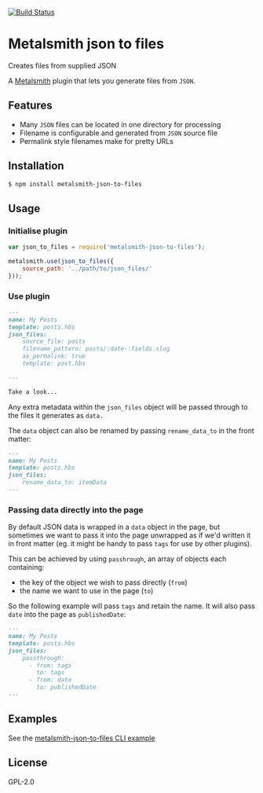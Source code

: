 [![Build Status](https://travis-ci.org/woodyrew/metalsmith-json-to-files.svg)](https://travis-ci.org/woodyrew/metalsmith-json-to-files)

# Metalsmith json to files
Creates files from supplied JSON

A [Metalsmith](https://github.com/segmentio/metalsmith) plugin that lets you generate files from `JSON`.

## Features
- Many `JSON` files can be located in one directory for processing
- Filename is configurable and generated from `JSON` source file
- Permalink style filenames make for pretty URLs

## Installation
```bash
$ npm install metalsmith-json-to-files
```

## Usage

### Initialise plugin
```js
var json_to_files = require('metalsmith-json-to-files');

metalsmith.use(json_to_files({
    source_path: '../path/to/json_files/'
}));
```

### Use plugin
```md
---
name: My Posts
template: posts.hbs
json_files:
    source_file: posts
    filename_pattern: posts/:date-:fields.slug
    as_permalink: true
    template: post.hbs

---

Take a look...
```

Any extra metadata within the `json_files` object will be passed through to the files it generates as `data.`

The `data` object can also be renamed by passing `rename_data_to` in the front matter:
```md
---
name: My Posts
template: posts.hbs
json_files:
    rename_data_to: itemData
---
```

### Passing data directly into the page

By default JSON data is wrapped in a `data` object in the page, but sometimes we want to pass it into the page unwrapped as if we'd written it in front matter (eg. it might be handy to pass `tags` for use by other plugins).

This can be achieved by using `passhrough`, an array of objects each containing:
- the key of the object we wish to pass directly (`from`)
- the name we want to use in the page (`to`)

So the following example will pass `tags` and retain the name. It will also pass `date` into the page as `publishedDate`: 
```md
---
name: My Posts
template: posts.hbs
json_files:
    passthrough:
      - from: tags
        to: tags
      - from: date
        to: publishedDate
---
```

## Examples
See the [metalsmith-json-to-files CLI example](https://github.com/toddmorey/metalsmith-json-to-files-example)


## License
GPL-2.0
